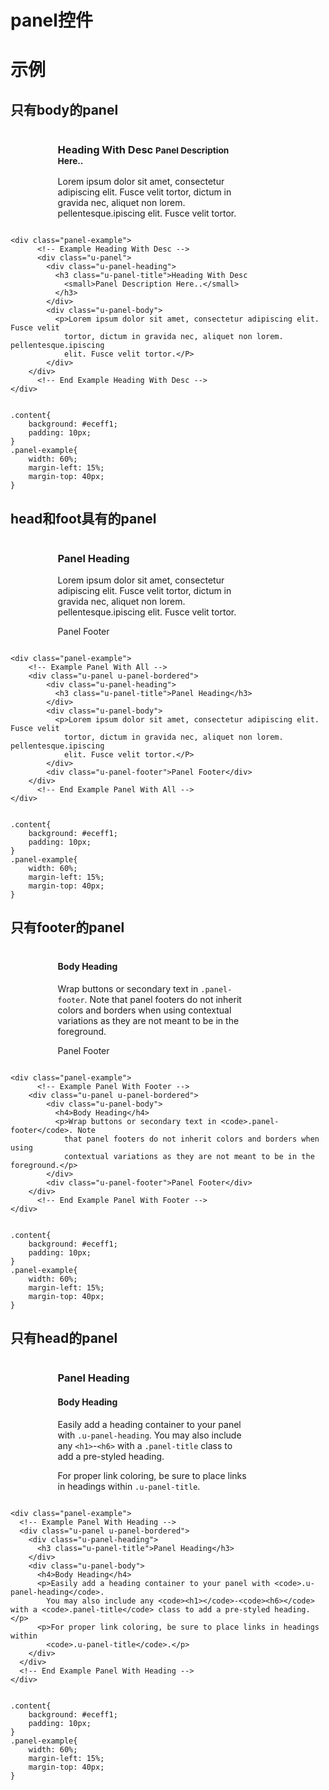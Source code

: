 # panel控件

# 示例





## 只有body的panel
<div class="example-content"><div class="panel-example">
      <!-- Example Heading With Desc -->
      <div class="u-panel">
        <div class="u-panel-heading">
          <h3 class="u-panel-title">Heading With Desc
            <small>Panel Description Here..</small>
          </h3>
        </div>
        <div class="u-panel-body">
          <p>Lorem ipsum dolor sit amet, consectetur adipiscing elit. Fusce velit
            tortor, dictum in gravida nec, aliquet non lorem. pellentesque.ipiscing
            elit. Fusce velit tortor.</P>
        </div>
    </div>
      <!-- End Example Heading With Desc -->
</div></div>

<div class="example-content ex-hide"><style>
.content{
    background: #eceff1;
    padding: 10px;
}
.panel-example{
    width: 60%;
    margin-left: 15%;
    margin-top: 40px;
}
</style></div>

<div class="examples-code"><pre><code>
&lt;div class="panel-example">
      &lt;!-- Example Heading With Desc -->
      &lt;div class="u-panel">
        &lt;div class="u-panel-heading">
          &lt;h3 class="u-panel-title">Heading With Desc
            &lt;small>Panel Description Here..&lt;/small>
          &lt;/h3>
        &lt;/div>
        &lt;div class="u-panel-body">
          &lt;p>Lorem ipsum dolor sit amet, consectetur adipiscing elit. Fusce velit
            tortor, dictum in gravida nec, aliquet non lorem. pellentesque.ipiscing
            elit. Fusce velit tortor.&lt;/P>
        &lt;/div>
    &lt;/div>
      &lt;!-- End Example Heading With Desc -->
&lt;/div></code></pre>
</div>

<div class="examples-code"><pre><code>
.content{
    background: #eceff1;
    padding: 10px;
}
.panel-example{
    width: 60%;
    margin-left: 15%;
    margin-top: 40px;
}</code></pre>
</div>




## head和foot具有的panel
<div class="example-content"><div class="panel-example">
    <!-- Example Panel With All -->
    <div class="u-panel u-panel-bordered">
        <div class="u-panel-heading">
          <h3 class="u-panel-title">Panel Heading</h3>
        </div>
        <div class="u-panel-body">
          <p>Lorem ipsum dolor sit amet, consectetur adipiscing elit. Fusce velit
            tortor, dictum in gravida nec, aliquet non lorem. pellentesque.ipiscing
            elit. Fusce velit tortor.</P>
        </div>
        <div class="u-panel-footer">Panel Footer</div>
    </div>
      <!-- End Example Panel With All -->
</div></div>

<div class="example-content ex-hide"><style>
.content{
    background: #eceff1;
    padding: 10px;
}
.panel-example{
    width: 60%;
    margin-left: 15%;
    margin-top: 40px;
}
</style></div>

<div class="examples-code"><pre><code>
&lt;div class="panel-example">
    &lt;!-- Example Panel With All -->
    &lt;div class="u-panel u-panel-bordered">
        &lt;div class="u-panel-heading">
          &lt;h3 class="u-panel-title">Panel Heading&lt;/h3>
        &lt;/div>
        &lt;div class="u-panel-body">
          &lt;p>Lorem ipsum dolor sit amet, consectetur adipiscing elit. Fusce velit
            tortor, dictum in gravida nec, aliquet non lorem. pellentesque.ipiscing
            elit. Fusce velit tortor.&lt;/P>
        &lt;/div>
        &lt;div class="u-panel-footer">Panel Footer&lt;/div>
    &lt;/div>
      &lt;!-- End Example Panel With All -->
&lt;/div></code></pre>
</div>

<div class="examples-code"><pre><code>
.content{
    background: #eceff1;
    padding: 10px;
}
.panel-example{
    width: 60%;
    margin-left: 15%;
    margin-top: 40px;
}</code></pre>
</div>




## 只有footer的panel
<div class="example-content"><div class="panel-example">
      <!-- Example Panel With Footer -->
    <div class="u-panel u-panel-bordered">
        <div class="u-panel-body">
          <h4>Body Heading</h4>
          <p>Wrap buttons or secondary text in <code>.panel-footer</code>. Note
            that panel footers do not inherit colors and borders when using
            contextual variations as they are not meant to be in the foreground.</p>
        </div>
        <div class="u-panel-footer">Panel Footer</div>
    </div>
      <!-- End Example Panel With Footer -->
</div></div>

<div class="example-content ex-hide"><style>
.content{
    background: #eceff1;
    padding: 10px;
}
.panel-example{
    width: 60%;
    margin-left: 15%;
    margin-top: 40px;
}
</style></div>

<div class="examples-code"><pre><code>
&lt;div class="panel-example">
      &lt;!-- Example Panel With Footer -->
    &lt;div class="u-panel u-panel-bordered">
        &lt;div class="u-panel-body">
          &lt;h4>Body Heading&lt;/h4>
          &lt;p>Wrap buttons or secondary text in &lt;code>.panel-footer&lt;/code>. Note
            that panel footers do not inherit colors and borders when using
            contextual variations as they are not meant to be in the foreground.&lt;/p>
        &lt;/div>
        &lt;div class="u-panel-footer">Panel Footer&lt;/div>
    &lt;/div>
      &lt;!-- End Example Panel With Footer -->
&lt;/div></code></pre>
</div>

<div class="examples-code"><pre><code>
.content{
    background: #eceff1;
    padding: 10px;
}
.panel-example{
    width: 60%;
    margin-left: 15%;
    margin-top: 40px;
}</code></pre>
</div>




## 只有head的panel

<div class="example-content"><div class="panel-example">
  <!-- Example Panel With Heading -->
  <div class="u-panel u-panel-bordered">
    <div class="u-panel-heading">
      <h3 class="u-panel-title">Panel Heading</h3>
    </div>
    <div class="u-panel-body">
      <h4>Body Heading</h4>
      <p>Easily add a heading container to your panel with <code>.u-panel-heading</code>.
        You may also include any <code>&lt;h1&gt;</code>-<code>&lt;h6&gt;</code>                with a <code>.panel-title</code> class to add a pre-styled heading.</p>
      <p>For proper link coloring, be sure to place links in headings within
        <code>.u-panel-title</code>.</p>
    </div>
  </div>
  <!-- End Example Panel With Heading -->
</div></div>

<div class="example-content ex-hide"><style>
.content{
    background: #eceff1;
    padding: 10px;
}
.panel-example{
    width: 60%;
    margin-left: 15%;
    margin-top: 40px;
}
</style></div>

<div class="examples-code"><pre><code>
&lt;div class="panel-example">
  &lt;!-- Example Panel With Heading -->
  &lt;div class="u-panel u-panel-bordered">
    &lt;div class="u-panel-heading">
      &lt;h3 class="u-panel-title">Panel Heading&lt;/h3>
    &lt;/div>
    &lt;div class="u-panel-body">
      &lt;h4>Body Heading&lt;/h4>
      &lt;p>Easily add a heading container to your panel with &lt;code>.u-panel-heading&lt;/code>.
        You may also include any &lt;code>&lt;h1&gt;&lt;/code>-&lt;code>&lt;h6&gt;&lt;/code>                with a &lt;code>.panel-title&lt;/code> class to add a pre-styled heading.&lt;/p>
      &lt;p>For proper link coloring, be sure to place links in headings within
        &lt;code>.u-panel-title&lt;/code>.&lt;/p>
    &lt;/div>
  &lt;/div>
  &lt;!-- End Example Panel With Heading -->
&lt;/div></code></pre>
</div>

<div class="examples-code"><pre><code>
.content{
    background: #eceff1;
    padding: 10px;
}
.panel-example{
    width: 60%;
    margin-left: 15%;
    margin-top: 40px;
}</code></pre>
</div>


